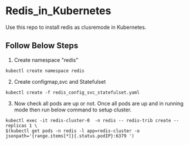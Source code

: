 # Redis_in_Kubernetes
Use this repo to install redis as clusremode in Kubernetes.

## Follow Below Steps

1. Create namespace "redis" 
```
kubectl create namespace redis
```

2. Create configmap,svc and Statefulset 
```
kubectl create -f redis_config_svc_statefulset.yaml
```

3. Now check all pods are up or not. Once all pods are up and in running mode then run below command to setup cluster.
```
kubectl exec -it redis-cluster-0  -n redis -- redis-trib create --replicas 1 \
$(kubectl get pods -n redis -l app=redis-cluster -o jsonpath='{range.items[*]}{.status.podIP}:6379 ')
```




 
